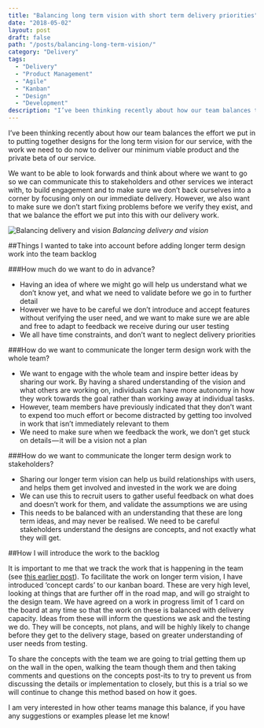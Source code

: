 ```yaml
---
title: "Balancing long term vision with short term delivery priorities"
date: "2018-05-02"
layout: post
draft: false
path: "/posts/balancing-long-term-vision/"
category: "Delivery"
tags:
  - "Delivery"
  - "Product Management"
  - "Agile"
  - "Kanban"
  - "Design"
  - "Development"
description: "I’ve been thinking recently about how our team balances the effort we put in to putting together designs for the long term vision for our service, with the work we need to do now to deliver our minimum viable product and the private beta of our service."
---
```


I’ve been thinking recently about how our team balances the effort we put in to putting together designs for the long term vision for our service, with the work we need to do now to deliver our minimum viable product and the private beta of our service.

We want to be able to look forwards and think about where we want to go so we can communicate this to stakeholders and other services we interact with, to build engagement and to make sure we don’t back ourselves into a corner by focusing only on our immediate delivery. However, we also want to make sure we don’t start fixing problems before we verify they exist, and that we balance the effort we put into this with our delivery work.

![Balancing delivery and vision](/images/balance.jpg "Balancing delivery and vision")
*Balancing delivery and vision*

##Things I wanted to take into account before adding longer term design work into the team backlog

###How much do we want to do in advance?
* Having an idea of where we might go will help us understand what we don’t know yet, and what we need to validate before we go in to further detail
* However we have to be careful we don’t introduce and accept features without verifying the user need, and we want to make sure we are able and free to adapt to feedback we receive during our user testing
* We all have time constraints, and don’t want to neglect delivery priorities

###How do we want to communicate the longer term design work with the whole team?
* We want to engage with the whole team and inspire better ideas by sharing our work. By having a shared understanding of the vision and what others are working on, individuals can have more autonomy in how they work towards the goal rather than working away at individual tasks.
* However, team members have previously indicated that they don’t want to expend too much effort or become distracted by getting too involved in work that isn’t immediately relevant to them
* We need to make sure when we feedback the work, we don’t get stuck on details — it will be a vision not a plan

###How do we want to communicate the longer term design work to stakeholders?
* Sharing our longer term vision can help us build relationships with users, and helps them get involved and invested in the work we are doing
* We can use this to recruit users to gather useful feedback on what does and doesn’t work for them, and validate the assumptions we are using
* This needs to be balanced with an understanding that these are long term ideas, and may never be realised. We need to be careful stakeholders understand the designs are concepts, and not exactly what they will get.

##How I will introduce the work to the backlog

It is important to me that we track the work that is happening in the team (see [this earlier post](/posts/types-of-work)). To facilitate the work on longer term vision, I have introduced ‘concept cards’ to our kanban board. These are very high level, looking at things that are further off in the road map, and will go straight to the design team. We have agreed on a work in progress limit of 1 card on the board at any time so that the work on these is balanced with delivery capacity. Ideas from these will inform the questions we ask and the testing we do. They will be concepts, not plans, and will be highly likely to change before they get to the delivery stage, based on greater understanding of user needs from testing.

To share the concepts with the team we are going to trial getting them up on the wall in the open, walking the team though them and then taking comments and questions on the concepts post-its to try to prevent us from discussing the details or implementation to closely, but this is a trial so we will continue to change this method based on how it goes.

I am very interested in how other teams manage this balance, if you have any suggestions or examples please let me know!
